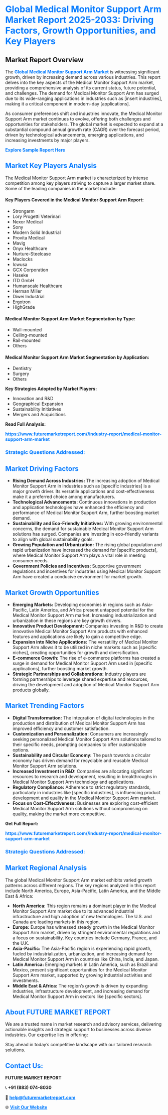<h1 style="color: #007BFF;">Global Medical Monitor Support Arm Market Report 2025-2033: Driving Factors, Growth Opportunities, and Key Players</h1>

<section id="overview">
<h2>Market Report Overview</h2>
<p>The <a href="https://www.futuremarketreport.com//industry-report/medical-monitor-support-arm-market" style="color: #007BFF; text-decoration: none;"><strong>Global Medical Monitor Support Arm Market</strong></a> is witnessing significant growth, driven by increasing demand across various industries. This report delves into the key aspects of the Medical Monitor Support Arm market, providing a comprehensive analysis of its current status, future potential, and challenges. The demand for Medical Monitor Support Arm has surged due to its wide-ranging applications in industries such as [insert industries], making it a critical component in modern-day [applications].</p>
<p>As consumer preferences shift and industries innovate, the Medical Monitor Support Arm market continues to evolve, offering both challenges and opportunities for stakeholders. The global market is expected to expand at a substantial compound annual growth rate (CAGR) over the forecast period, driven by technological advancements, emerging applications, and increasing investments by major players.</p>
</section>

<section id="overview">
<p><a href="https://www.futuremarketreport.com//request-sample/reportId=78759" style="color: #007BFF; text-decoration: none;"><strong>Explore Sample Report Here</strong></a></p>
</section>

<section id="key-players">
<h2 style="color: #007BFF;">Market Key Players Analysis</h2>
<p>The Medical Monitor Support Arm market is characterized by intense competition among key players striving to capture a larger market share. Some of the leading companies in the market include:</p>
<h4>Key Players Covered in the Medical Monitor Support Arm Report:</h4>
<ul><li>Strongarm</li><li>Lory Progetti Veterinari</li><li>Nexor Medical</li><li>Sony</li><li>Modern Solid Industrial</li><li>Provita Medical</li><li>Mavig</li><li>Onyx Healthcare</li><li>Nurture-Steelcase</li><li>Maclocks</li><li>Icwusa</li><li>GCX Corporation</li><li>Haseke</li><li>ITD GmbH</li><li>Humanscale Healthcare</li><li>Herman Miller</li><li>Diwei Industrial</li><li>Ergotron</li><li>HighGrade</li></ul>
<h4>Medical Monitor Support Arm Market Segmentation by Type:</h4>
<ul><li>Wall-mounted</li><li>Ceiling-mounted</li><li>Rail-mounted</li><li>Others</li></ul>

<h4>Medical Monitor Support Arm Market Segmentation by Application:</h4>
<ul><li>Dentistry</li><li>Surgery</li><li>Others</li></ul>
<p><strong>Key Strategies Adopted by Market Players:</strong></p>
<ul>
<li>Innovation and R&D</li>
<li>Geographical Expansion</li>
<li>Sustainability Initiatives</li>
<li>Mergers and Acquisitions</li>
</ul>
</section>

<section>
<p><strong>Read Full Analysis: </strong></p><a href="https://www.futuremarketreport.com//industry-report/medical-monitor-support-arm-market" style="color: #007BFF; text-decoration: none;"><strong>https://www.futuremarketreport.com//industry-report/medical-monitor-support-arm-market</strong></a>
<h3 style="color: #007BFF;">Strategic Questions Addressed:</h3>
</section>

<section id="driving-factors">
<h2 style="color: #007BFF;">Market Driving Factors</h2>
<ul>
<li><strong>Rising Demand Across Industries:</strong> The increasing adoption of Medical Monitor Support Arm in industries such as [specific industries] is a major growth driver. Its versatile applications and cost-effectiveness make it a preferred choice among manufacturers.</li>
<li><strong>Technological Advancements:</strong> Continuous innovations in production and application technologies have enhanced the efficiency and performance of Medical Monitor Support Arm, further boosting market demand.</li>
<li><strong>Sustainability and Eco-Friendly Initiatives:</strong> With growing environmental concerns, the demand for sustainable Medical Monitor Support Arm solutions has surged. Companies are investing in eco-friendly variants to align with global sustainability goals.</li>
<li><strong>Growing Population and Urbanization:</strong> The rising global population and rapid urbanization have increased the demand for [specific products], where Medical Monitor Support Arm plays a vital role in meeting consumer needs.</li>
<li><strong>Government Policies and Incentives:</strong> Supportive government regulations and incentives for industries using Medical Monitor Support Arm have created a conducive environment for market growth.</li>
</ul>
</section>

<section id="growth-opportunities">
<h2 style="color: #007BFF;">Market Growth Opportunities</h2>
<ul>
<li><strong>Emerging Markets:</strong> Developing economies in regions such as Asia-Pacific, Latin America, and Africa present untapped potential for the Medical Monitor Support Arm market. Increasing industrialization and urbanization in these regions are key growth drivers.</li>
<li><strong>Innovative Product Development:</strong> Companies investing in R&D to create innovative Medical Monitor Support Arm products with enhanced features and applications are likely to gain a competitive edge.</li>
<li><strong>Expansion into Niche Applications:</strong> The versatility of Medical Monitor Support Arm allows it to be utilized in niche markets such as [specific niches], creating opportunities for growth and diversification.</li>
<li><strong>E-commerce Growth:</strong> The rise of e-commerce platforms has created a surge in demand for Medical Monitor Support Arm used in [specific applications], further boosting market growth.</li>
<li><strong>Strategic Partnerships and Collaborations:</strong> Industry players are forming partnerships to leverage shared expertise and resources, driving the development and adoption of Medical Monitor Support Arm products globally.</li>
</ul>
</section>

<section id="trending-factors">
<h2 style="color: #007BFF;">Market Trending Factors</h2>
<ul>
<li><strong>Digital Transformation:</strong> The integration of digital technologies in the production and distribution of Medical Monitor Support Arm has improved efficiency and customer satisfaction.</li>
<li><strong>Customization and Personalization:</strong> Consumers are increasingly seeking personalized Medical Monitor Support Arm solutions tailored to their specific needs, prompting companies to offer customizable options.</li>
<li><strong>Sustainability and Circular Economy:</strong> The push towards a circular economy has driven demand for recyclable and reusable Medical Monitor Support Arm solutions.</li>
<li><strong>Increased Investment in R&D:</strong> Companies are allocating significant resources to research and development, resulting in breakthroughs in Medical Monitor Support Arm technology and applications.</li>
<li><strong>Regulatory Compliance:</strong> Adherence to strict regulatory standards, particularly in industries like [specific industries], is influencing product development and quality in the Medical Monitor Support Arm market.</li>
<li><strong>Focus on Cost-Effectiveness:</strong> Businesses are exploring cost-efficient Medical Monitor Support Arm solutions without compromising on quality, making the market more competitive.</li>
</ul>
</section>

<section>
<p><strong>Get Full Report: </strong></p><a href="https://www.futuremarketreport.com//industry-report/medical-monitor-support-arm-market" style="color: #007BFF; text-decoration: none;"><strong>https://www.futuremarketreport.com//industry-report/medical-monitor-support-arm-market</strong></a>
<h3 style="color: #007BFF;">Strategic Questions Addressed:</h3>
</section>


<section id="regional-analysis">
<h2 style="color: #007BFF;">Market Regional Analysis</h2>
<p>The global Medical Monitor Support Arm market exhibits varied growth patterns across different regions. The key regions analyzed in this report include North America, Europe, Asia-Pacific, Latin America, and the Middle East & Africa:</p>
<ul>
<li><strong>North America:</strong> This region remains a dominant player in the Medical Monitor Support Arm market due to its advanced industrial infrastructure and high adoption of new technologies. The U.S. and Canada are leading markets in this region.</li>
<li><strong>Europe:</strong> Europe has witnessed steady growth in the Medical Monitor Support Arm market, driven by stringent environmental regulations and a focus on sustainability. Key countries include Germany, France, and the U.K.</li>
<li><strong>Asia-Pacific:</strong> The Asia-Pacific region is experiencing rapid growth, fueled by industrialization, urbanization, and increasing demand for Medical Monitor Support Arm in countries like China, India, and Japan.</li>
<li><strong>Latin America:</strong> Emerging markets in Latin America, such as Brazil and Mexico, present significant opportunities for the Medical Monitor Support Arm market, supported by growing industrial activities and investments.</li>
<li><strong>Middle East & Africa:</strong> The region’s growth is driven by expanding industries, infrastructure development, and increasing demand for Medical Monitor Support Arm in sectors like [specific sectors].</li>
</ul>
</section>

<footer>
<h2 style="color: #007BFF;">About FUTURE MARKET REPORT</h2>
<p>We are a trusted name in market research and advisory services, delivering actionable insights and strategic support to businesses across diverse industries. Our expertise lies in offering:</p>

<p>Stay ahead in today’s competitive landscape with our tailored research solutions.</p>

<h2 style="color: #007BFF;">Contact Us:</h2>
<p><strong>FUTURE MARKET REPORT</strong></p>
<p>📞 <strong>+91 (883) 074-8030</strong></p>
<p>📧 <strong><a href="mailto:help@futuremarketreport.com" style="color: #007BFF;">help@futuremarketreport.com</a></strong></p>
<p>🌐 <strong><a href="https://www.futuremarketreport.com/" style="color: #007BFF;">Visit Our Website</a></strong></p>
</footer>